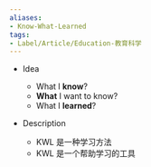 ```yaml
---
aliases:
- Know-What-Learned
tags:
- Label/Article/Education-教育科学
---
```


- Idea
    - What I **know**?
    - **What** I want to know?
    - What I **learned**?

- Description
    - KWL 是一种学习方法
    - KWL 是一个帮助学习的工具
